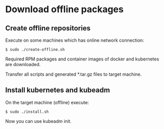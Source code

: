 # Download offline packages

## Create offline repositories

Execute on some machines which has online network connection:

    $ sudo ./create-offline.sh

Required RPM packages and container images of docker and kubernetes are downloaded.

Transfer all scripts and generated *.tar.gz files to target machine.

## Install kubernetes and kubeadm

On the target machine (offline) execute:

    $ sudo ./install.sh

Now you can use kubeadm init.




